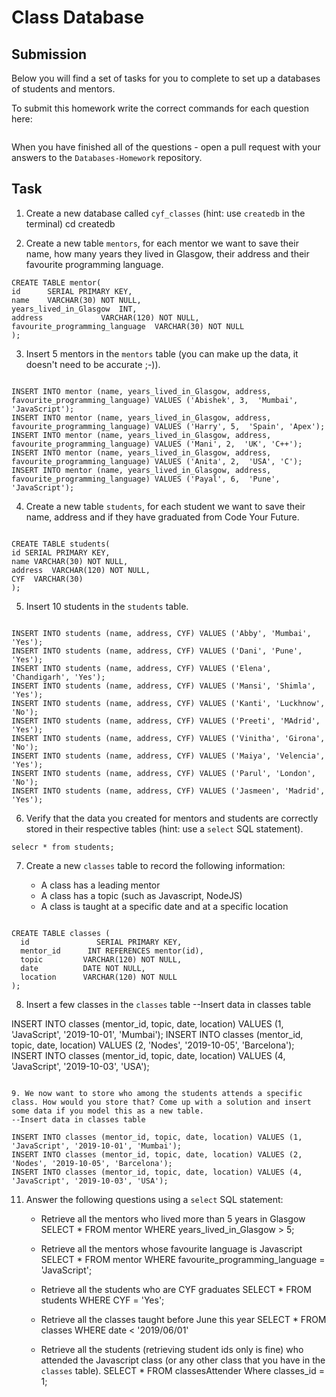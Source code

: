 # Class Database

## Submission

Below you will find a set of tasks for you to complete to set up a databases of students and mentors.

To submit this homework write the correct commands for each question here:

```sql


```

When you have finished all of the questions - open a pull request with your answers to the `Databases-Homework` repository.

## Task

1. Create a new database called `cyf_classes` (hint: use `createdb` in the terminal)
 cd createdb
 
2. Create a new table `mentors`, for each mentor we want to save their name, how many years they lived in Glasgow, their address and their favourite programming language.
```--create mentor table
CREATE TABLE mentor(
id  	SERIAL PRIMARY KEY,
name 	VARCHAR(30) NOT NULL,
years_lived_in_Glasgow 	INT,
address  			VARCHAR(120) NOT NULL,
favourite_programming_language  VARCHAR(30) NOT NULL
);
```

 
3. Insert 5 mentors in the `mentors` table (you can make up the data, it doesn't need to be accurate ;-)).
```--Insert data in mentor table

INSERT INTO mentor (name, years_lived_in_Glasgow, address, favourite_programming_language) VALUES ('Abishek', 3,  'Mumbai', 'JavaScript');
INSERT INTO mentor (name, years_lived_in_Glasgow, address, favourite_programming_language) VALUES ('Harry', 5,  'Spain', 'Apex');
INSERT INTO mentor (name, years_lived_in_Glasgow, address, favourite_programming_language) VALUES ('Mani', 2,  'UK', 'C++');
INSERT INTO mentor (name, years_lived_in_Glasgow, address, favourite_programming_language) VALUES ('Anita', 2,  'USA', 'C');
INSERT INTO mentor (name, years_lived_in_Glasgow, address, favourite_programming_language) VALUES ('Payal', 6,  'Pune', 'JavaScript');
```
4. Create a new table `students`, for each student we want to save their name, address and if they have graduated from Code Your Future.
 ```--Insert data in students table 

CREATE TABLE students(
id SERIAL PRIMARY KEY,
name VARCHAR(30) NOT NULL,
address  VARCHAR(120) NOT NULL,
CYF  VARCHAR(30)
);
```
5. Insert 10 students in the `students` table.
 ```--Insert data in students table

INSERT INTO students (name, address, CYF) VALUES ('Abby', 'Mumbai', 'Yes');
INSERT INTO students (name, address, CYF) VALUES ('Dani', 'Pune', 'Yes');
INSERT INTO students (name, address, CYF) VALUES ('Elena', 'Chandigarh', 'Yes');
INSERT INTO students (name, address, CYF) VALUES ('Mansi', 'Shimla', 'Yes');
INSERT INTO students (name, address, CYF) VALUES ('Kanti', 'Luckhnow', 'No');
INSERT INTO students (name, address, CYF) VALUES ('Preeti', 'MAdrid', 'Yes');
INSERT INTO students (name, address, CYF) VALUES ('Vinitha', 'Girona', 'No');
INSERT INTO students (name, address, CYF) VALUES ('Maiya', 'Velencia', 'Yes');
INSERT INTO students (name, address, CYF) VALUES ('Parul', 'London', 'No');
INSERT INTO students (name, address, CYF) VALUES ('Jasmeen', 'Madrid', 'Yes');
```

6. Verify that the data you created for mentors and students are correctly stored in their respective tables (hint: use a `select` SQL statement).
```selecr * from mentor;
selecr * from students;

```
7. Create a new `classes` table to record the following information:

   - A class has a leading mentor
   - A class has a topic (such as Javascript, NodeJS)
   - A class is taught at a specific date and at a specific location

```--create classes table

CREATE TABLE classes (
  id               SERIAL PRIMARY KEY,
  mentor_id      INT REFERENCES mentor(id),
  topic         VARCHAR(120) NOT NULL,
  date          DATE NOT NULL,
  location      VARCHAR(120) NOT NULL
);
```
8. Insert a few classes in the `classes` table
--Insert data in classes table

INSERT INTO classes (mentor_id, topic, date, location) VALUES (1, 'JavaScript', '2019-10-01', 'Mumbai');
INSERT INTO classes (mentor_id, topic, date, location) VALUES (2, 'Nodes', '2019-10-05', 'Barcelona');
INSERT INTO classes (mentor_id, topic, date, location) VALUES (4, 'JavaScript', '2019-10-03', 'USA');
```

9. We now want to store who among the students attends a specific class. How would you store that? Come up with a solution and insert some data if you model this as a new table.
--Insert data in classes table

INSERT INTO classes (mentor_id, topic, date, location) VALUES (1, 'JavaScript', '2019-10-01', 'Mumbai');
INSERT INTO classes (mentor_id, topic, date, location) VALUES (2, 'Nodes', '2019-10-05', 'Barcelona');
INSERT INTO classes (mentor_id, topic, date, location) VALUES (4, 'JavaScript', '2019-10-03', 'USA');
```

11. Answer the following questions using a `select` SQL statement:
    - Retrieve all the mentors who lived more than 5 years in Glasgow
     SELECT * FROM mentor WHERE years_lived_in_Glasgow > 5;
     
    - Retrieve all the mentors whose favourite language is Javascript
      SELECT * FROM mentor WHERE favourite_programming_language = 'JavaScript';

    - Retrieve all the students who are CYF graduates
      SELECT * FROM students WHERE CYF = 'Yes';

    - Retrieve all the classes taught before June this year
      SELECT * FROM classes WHERE date < '2019/06/01'

    - Retrieve all the students (retrieving student ids only is fine) who attended the Javascript class (or any other class that you have in the `classes` table).
      SELECT *  FROM classesAttender Where classes_id = 1;
      
